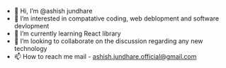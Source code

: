 - 👋 Hi, I’m @ashish jundhare
- 👀 I’m interested in compatative coding, web deblopment and software devlopment
- 🌱 I’m currently learning React library 
- 💞️ I’m looking to collaborate on the discussion regarding any new technology
- 📫 How to reach me mail - ashish.jundhare.official@gmail.com

<!---
ashnull/ashnull is a ✨ special ✨ repository because its `README.md` (this file) appears on your GitHub profile.
You can click the Preview link to take a look at your changes.
--->

